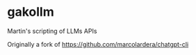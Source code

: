 # gakollm

Martin's scripting of LLMs APIs

Originally a fork of https://github.com/marcolardera/chatgpt-cli
